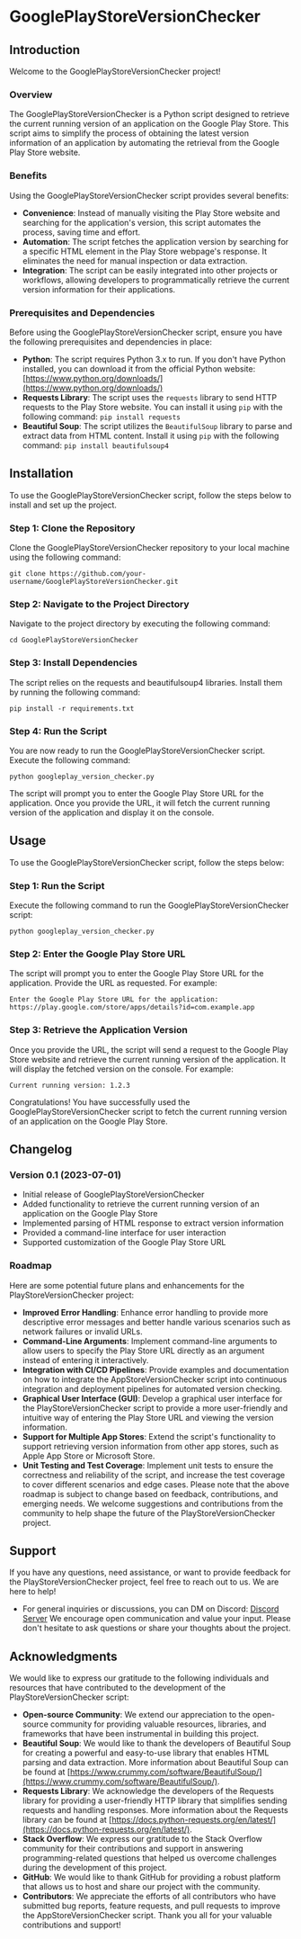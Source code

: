 # GooglePlayStoreVersionChecker
## Introduction
Welcome to the GooglePlayStoreVersionChecker project!
### Overview
The GooglePlayStoreVersionChecker is a Python script designed to retrieve the current running version of an application on the Google Play Store. This script aims to simplify the process of obtaining the latest version information of an application by automating the retrieval from the Google Play Store website.
### Benefits
Using the GooglePlayStoreVersionChecker script provides several benefits:
- **Convenience**: Instead of manually visiting the Play Store website and searching for the application's version, this script automates the process, saving time and effort.
- **Automation**: The script fetches the application version by searching for a specific HTML element in the Play Store webpage's response. It eliminates the need for manual inspection or data extraction.
- **Integration**: The script can be easily integrated into other projects or workflows, allowing developers to programmatically retrieve the current version information for their applications.
### Prerequisites and Dependencies
Before using the GooglePlayStoreVersionChecker script, ensure you have the following prerequisites and dependencies in place:
- **Python**: The script requires Python 3.x to run. If you don't have Python installed, you can download it from the official Python website: [https://www.python.org/downloads/](https://www.python.org/downloads/)
- **Requests Library**: The script uses the `requests` library to send HTTP requests to the Play Store website. You can install it using `pip` with the following command: `pip install requests`
- **Beautiful Soup**: The script utilizes the `BeautifulSoup` library to parse and extract data from HTML content. Install it using `pip` with the following command: `pip install beautifulsoup4`
## Installation
To use the GooglePlayStoreVersionChecker script, follow the steps below to install and set up the project.
### Step 1: Clone the Repository
Clone the GooglePlayStoreVersionChecker repository to your local machine using the following command:
```
git clone https://github.com/your-username/GooglePlayStoreVersionChecker.git
```
### Step 2: Navigate to the Project Directory
Navigate to the project directory by executing the following command:
```
cd GooglePlayStoreVersionChecker
```
### Step 3: Install Dependencies
The script relies on the requests and beautifulsoup4 libraries. Install them by running the following command:
```
pip install -r requirements.txt
```
### Step 4: Run the Script
You are now ready to run the GooglePlayStoreVersionChecker script. Execute the following command:
```
python googleplay_version_checker.py
```
The script will prompt you to enter the Google Play Store URL for the application. Once you provide the URL, it will fetch the current running version of the application and display it on the console.

## Usage
To use the GooglePlayStoreVersionChecker script, follow the steps below:

### Step 1: Run the Script
Execute the following command to run the GooglePlayStoreVersionChecker script:
```
python googleplay_version_checker.py
```
### Step 2: Enter the Google Play Store URL
The script will prompt you to enter the Google Play Store URL for the application. Provide the URL as requested. For example:
```
Enter the Google Play Store URL for the application: https://play.google.com/store/apps/details?id=com.example.app
```
### Step 3: Retrieve the Application Version
Once you provide the URL, the script will send a request to the Google Play Store website and retrieve the current running version of the application. It will display the fetched version on the console. For example:
```
Current running version: 1.2.3
```
Congratulations! You have successfully used the GooglePlayStoreVersionChecker script to fetch the current running version of an application on the Google Play Store.

## Changelog
### Version 0.1 (2023-07-01)
- Initial release of GooglePlayStoreVersionChecker
- Added functionality to retrieve the current running version of an application on the Google Play Store
- Implemented parsing of HTML response to extract version information
- Provided a command-line interface for user interaction
- Supported customization of the Google Play Store URL
### Roadmap
Here are some potential future plans and enhancements for the PlayStoreVersionChecker project:
- **Improved Error Handling**: Enhance error handling to provide more descriptive error messages and better handle various scenarios such as network failures or invalid URLs.
- **Command-Line Arguments**: Implement command-line arguments to allow users to specify the Play Store URL directly as an argument instead of entering it interactively.
- **Integration with CI/CD Pipelines**: Provide examples and documentation on how to integrate the AppStoreVersionChecker script into continuous integration and deployment pipelines for automated version checking.
- **Graphical User Interface (GUI)**: Develop a graphical user interface for the PlayStoreVersionChecker script to provide a more user-friendly and intuitive way of entering the Play Store URL and viewing the version information.
- **Support for Multiple App Stores**: Extend the script's functionality to support retrieving version information from other app stores, such as Apple App Store or Microsoft Store.
- **Unit Testing and Test Coverage**: Implement unit tests to ensure the correctness and reliability of the script, and increase the test coverage to cover different scenarios and edge cases.
Please note that the above roadmap is subject to change based on feedback, contributions, and emerging needs. We welcome suggestions and contributions from the community to help shape the future of the PlayStoreVersionChecker project.
## Support
If you have any questions, need assistance, or want to provide feedback for the PlayStoreVersionChecker project, feel free to reach out to us. We are here to help!
- For general inquiries or discussions, you can DM on Discord: [Discord Server](https://discordapp.com/users/pavan2318)
We encourage open communication and value your input. Please don't hesitate to ask questions or share your thoughts about the project.
## Acknowledgments
We would like to express our gratitude to the following individuals and resources that have contributed to the development of the PlayStoreVersionChecker script:
- **Open-source Community**: We extend our appreciation to the open-source community for providing valuable resources, libraries, and frameworks that have been instrumental in building this project.
- **Beautiful Soup**: We would like to thank the developers of Beautiful Soup for creating a powerful and easy-to-use library that enables HTML parsing and data extraction. More information about Beautiful Soup can be found at [https://www.crummy.com/software/BeautifulSoup/](https://www.crummy.com/software/BeautifulSoup/).
- **Requests Library**: We acknowledge the developers of the Requests library for providing a user-friendly HTTP library that simplifies sending requests and handling responses. More information about the Requests library can be found at [https://docs.python-requests.org/en/latest/](https://docs.python-requests.org/en/latest/).
- **Stack Overflow**: We express our gratitude to the Stack Overflow community for their contributions and support in answering programming-related questions that helped us overcome challenges during the development of this project.
- **GitHub**: We would like to thank GitHub for providing a robust platform that allows us to host and share our project with the community.
- **Contributors**: We appreciate the efforts of all contributors who have submitted bug reports, feature requests, and pull requests to improve the AppStoreVersionChecker script.
Thank you all for your valuable contributions and support!
